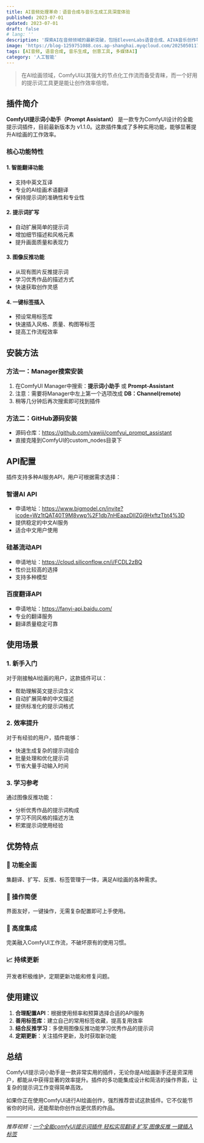 ```yaml
---
title: AI音频处理革命：语音合成与音乐生成工具深度体验
published: 2023-07-01
updated: 2023-07-01
draft: false
# lang: ''
description: '探索AI在音频领域的最新突破，包括ElevenLabs语音合成、AIVA音乐创作等工具的实际应用和效果分析。'
image: 'https://blog-1259751088.cos.ap-shanghai.myqcloud.com/20250501175820648.png?imageSlim'
tags: [AI音频, 语音合成, 音乐生成, 创意工具, 多媒体AI]
category: '人工智能'
---
```


> 在AI绘画领域，ComfyUI以其强大的节点化工作流而备受青睐，而一个好用的提示词工具更是能让创作效率倍增。

## 插件简介

**ComfyUI提示词小助手（Prompt Assistant）** 是一款专为ComfyUI设计的全能提示词插件，目前最新版本为 v1.1.0。这款插件集成了多种实用功能，能够显著提升AI绘画的工作效率。

### 核心功能特性

#### 1. 智能翻译功能
- 支持中英文互译
- 专业的AI绘画术语翻译
- 保持提示词的准确性和专业性

#### 2. 提示词扩写
- 自动扩展简单的提示词
- 增加细节描述和风格元素
- 提升画面质量和表现力

#### 3. 图像反推功能
- 从现有图片反推提示词
- 学习优秀作品的描述方式
- 快速获取创作灵感

#### 4. 一键标签插入
- 预设常用标签库
- 快速插入风格、质量、构图等标签
- 提高工作流程效率

## 安装方法

### 方法一：Manager搜索安装
1. 在ComfyUI Manager中搜索：**提示词小助手** 或 **Prompt-Assistant**
2. 注意：需要将Manager中左上第一个选项改成 **DB：Channel(remote)**
3. 稍等几分钟后再次搜索即可找到插件

### 方法二：GitHub源码安装
- 源码仓库：https://github.com/yawiii/comfyui_prompt_assistant
- 直接克隆到ComfyUI的custom_nodes目录下

## API配置

插件支持多种AI服务API，用户可根据需求选择：

### 智谱AI API
- 申请地址：https://www.bigmodel.cn/invite?icode=Wz1tQAT40T9M8vwp%2F1db7nHEaazDlIZGj9HxftzTbt4%3D
- 提供稳定的中文AI服务
- 适合中文用户使用

### 硅基流动API
- 申请地址：https://cloud.siliconflow.cn/i/FCDL2zBQ
- 性价比较高的选择
- 支持多种模型

### 百度翻译API
- 申请地址：https://fanyi-api.baidu.com/
- 专业的翻译服务
- 翻译质量稳定可靠

## 使用场景

### 1. 新手入门
对于刚接触AI绘画的用户，这款插件可以：
- 帮助理解英文提示词含义
- 自动扩展简单的中文描述
- 提供标准化的提示词格式

### 2. 效率提升
对于有经验的用户，插件能够：
- 快速生成复杂的提示词组合
- 批量处理和优化提示词
- 节省大量手动输入时间

### 3. 学习参考
通过图像反推功能：
- 分析优秀作品的提示词构成
- 学习不同风格的描述方法
- 积累提示词使用经验

## 优势特点

### 🚀 功能全面
集翻译、扩写、反推、标签管理于一体，满足AI绘画的各种需求。

### 🎯 操作简便
界面友好，一键操作，无需复杂配置即可上手使用。

### 🔧 高度集成
完美融入ComfyUI工作流，不破坏原有的使用习惯。

### 📈 持续更新
开发者积极维护，定期更新功能和修复问题。

## 使用建议

1. **合理配置API**：根据使用频率和预算选择合适的API服务
2. **善用标签库**：建立自己的常用标签收藏，提高复用效率
3. **结合反推学习**：多使用图像反推功能学习优秀作品的提示词
4. **定期更新**：关注插件更新，及时获取新功能

## 总结

ComfyUI提示词小助手是一款非常实用的插件，无论你是AI绘画新手还是资深用户，都能从中获得显著的效率提升。插件的多功能集成设计和简洁的操作界面，让复杂的提示词工作变得简单高效。

如果你正在使用ComfyUI进行AI绘画创作，强烈推荐尝试这款插件。它不仅能节省你的时间，还能帮助你创作出更优质的作品。

---

*推荐视频：[一个全能comfyUI提示词插件 轻松实现翻译 扩写 图像反推 一键插入标签](https://www.bilibili.com/video/BV18DbNzRE8T/)*